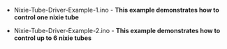 - Nixie-Tube-Driver-Example-1.ino - **This example demonstrates how to control one nixie tube**

- Nixie-Tube-Driver-Example-2.ino - **This example demonstrates how to control up to 6 nixie tubes**
